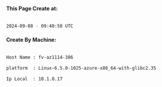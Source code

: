 
   
#### This Page Create at:

```bash

2024-09-08 - 09:40:50 UTC

```

#### Create By Machine:

```bash

Host Name : fv-az1114-386

platform  : Linux-6.5.0-1025-azure-x86_64-with-glibc2.35

Ip Local  : 10.1.0.17

```

